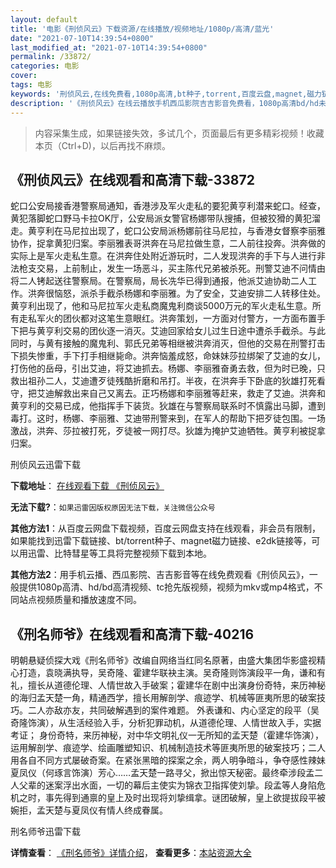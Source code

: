```yaml
---
layout: default
title: '电影《刑侦风云》下载资源/在线播放/视频地址/1080p/高清/蓝光'
date: "2021-07-10T14:39:54+0800"
last_modified_at: "2021-07-10T14:39:54+0800"
permalink: /33872/
categories: 电影
cover:
tags: 电影
keywords: '刑侦风云,在线免费看,1080p高清,bt种子,torrent,百度云盘,magnet,磁力链,迅雷下载资源'
description: '《刑侦风云》在线云播放手机西瓜影院吉吉影音免费看，1080p高清bd/hd未删减完整版和tc抢先枪版，mkv/mp4格式，附带bt/torrent种子、magnet/磁力链、百度云盘、网盘资源迅雷下载链接'
---
```


>内容采集生成，如果链接失效，多试几个，页面最后有更多精彩视频！收藏本页（Ctrl+D)，以后再找不麻烦。


## 《刑侦风云》在线观看和高清下载-33872

蛇口公安局接香港警察局通知，香港涉及军火走私的要犯黄亨利潜来蛇口。经查，黄犯落脚蛇口野马卡拉OK厅，公安局派女警官杨娜带队搜捕，但被狡猾的黄犯溜走。黄亨利在马尼拉出现了，蛇口公安局派杨娜前往马尼拉，与香港女督察李丽雅协作，捉拿黄犯归案。李丽雅表哥洪奔在马尼拉做生意，二人前往投奔。洪奔做的实际上是军火走私生意。在洪奔住处附近游玩时，二人发现洪奔的手下与人进行非法枪支交易，上前制止，发生一场恶斗，买主陈代兄弟被杀死。刑警艾迪不问情由将二人铐起送往警察局。在警察局，局长冼华已得到通报，他派艾迪协助二人工作。洪奔很恼怒，派杀手截杀杨娜和李丽雅。为了安全，艾迪安排二人转移住处。黄亨利出现了，他和马尼拉军火走私商魔鬼利商谈5000万元的军火走私生意。所有走私军火的团伙都对这笔生意眼红。洪奔策划，一方面对付警方，一方面布置手下把与黄亨利交易的团伙逐一消灭。艾迪回家给女儿过生日途中遭杀手截杀。与此同时，与黄有接触的魔鬼利、郭氏兄弟等相继被洪奔消灭，但他的交易在刑警打击下损失惨重，手下打手相继毙命。洪奔恼羞成怒，命妹妹莎拉绑架了艾迪的女儿，打伤他的岳母，引出艾迪，将艾迪抓去。杨娜、李丽雅奋勇去救，但为时已晚，只救出祖孙二人，艾迪遭歹徒残酷折磨和吊打。半夜，在洪奔手下卧底的狄雄打死看守，把艾迪解救出来自己又离去。正巧杨娜和李丽雅等赶来，救走了艾迪。洪奔和黄亨利的交易已成，他指挥手下装货。狄雄在与警察局联系时不慎露出马脚，遭到毒打。这时，杨娜、李丽雅、艾迪带刑警来到，在军人的帮助下把歹徒包围。一场激战，洪奔、莎拉被打死，歹徒被一网打尽。狄雄为掩护艾迪牺牲。黄亨利被捉拿归案。


刑侦风云迅雷下载

**下载地址**： [在线观看下载 《刑侦风云》](https://www.993dy.com//vod-detail-id-15020.html) 


**无法下载?**：`如果迅雷因版权原因无法下载，关注微信公众号 `

**其他方法1**：从百度云网盘下载视频，百度云网盘支持在线观看，非会员有限制，如果能找到迅雷下载链接、bt/torrent种子、magnet磁力链接、e2dk链接等，可以用迅雷、比特彗星等工具将完整视频下载到本地。

**其他方法2**：用手机云播、西瓜影院、吉吉影音等在线免费观看《刑侦风云》，一般提供1080p高清、hd/bd高清视频、tc抢先版视频，视频为mkv或mp4格式，不同站点视频质量和播放速度不同。


## 《刑名师爷》在线观看和高清下载-40216

明朝悬疑侦探大戏《刑名师爷》改编自网络当红同名原著，由盛大集团华影盛视精心打造，袁晓满执导，吴奇隆、霍建华联袂主演。吴奇隆则饰演段平一角，谦和有礼，擅长从道德伦理、人情世故入手破案；霍建华在剧中出演身份奇特，来历神秘的海归孟天楚一角，精通西学，擅长用解剖学、痕迹学、机械等匪夷所思的破案技巧。二人亦敌亦友，共同破解遇到的案件难题。 外表谦和、内心坚定的段平（吴奇隆饰演），从生活经验入手，分析犯罪动机，从道德伦理、人情世故入手，实据考证； 身份奇特，来历神秘，对中华文明礼仪一无所知的孟天楚（霍建华饰演），运用解剖学、痕迹学、绘画雕塑知识、机械制造技术等匪夷所思的破案技巧；二人用各自不同方式屡破奇案。在紧张黑暗的探案之余，两人明争暗斗，争夺感性辣妹夏凤仪（何琢言饰演）芳心&hellip;…孟天楚一路寻父，掀出惊天秘密。最终牵涉段孟二人父辈的迷案浮出水面，一切的幕后主使实为锦衣卫指挥使刘挚。段孟等人身陷危机之时，事先得到通禀的皇上及时出现将刘挚缉拿。谜团破解，皇上欲提拔段平被婉拒，孟天楚与夏凤仪有情人终成眷属。</p>


刑名师爷迅雷下载

**详情查看**： [《刑名师爷》详情介绍](/movie/40216/)， **查看更多**：[本站资源大全](/movie/t/all/)

